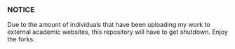 ### NOTICE
Due to the amount of individuals that have been uploading my work to external academic websites, this repository will have to get shutdown. Enjoy the forks.
